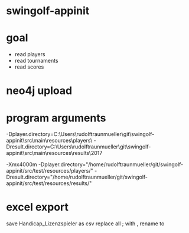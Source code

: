 # swingolf-appinit

# goal 
- read players
- read tournaments
- read scores

# neo4j upload

# program arguments
-Dplayer.directory=C:\Users\rudolftraunmueller\git\swingolf-appinit\src\main\resources\players\ -Dresult.directory=C:\Users\rudolftraunmueller\git\swingolf-appinit\src\main\resources\results\2017

-Xmx4000m
-Dplayer.directory="/home/rudolftraunmueller/git/swingolf-appinit/src/test/resources/players/"
-Dresult.directory="/home/rudolftraunmueller/git/swingolf-appinit/src/test/resources/results/"

# excel export
save Handicap_Lizenzspieler as csv
replace all ; with ,
rename to